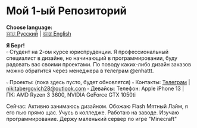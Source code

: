 # Мой 1-ый Репозиторий

**Choose language:**  
[🇷🇺 Русский](README.md) | [🇬🇧 English](README.en.md)

**Я Берг!**  
▫️ Студент на 2-ом курсе юриспруденции. Я профессиональный специалист в дизайне, но начинающий в программировании, буду радовать вас своими проектами. По поводу каких-либо дизайн заказов можно обратится через менеджера в телеграм @enhattt.

▫️ Проекты: (пока здесь пусто, будет обновлятся) 
▫️ Контакты: [Телеграм](t.me/b3erg) | nikitabergovich28@outlook.com
▫️ Девайсы: Телефон: Apple iPhone 13 | ПК: AMD Ryzen 3 3600, NVIDIA GeForce GTX 1050ti

Сейчас: Активно занимаюсь дизайном. Обожаю Flash Мятный Лайм, я его пью прямо щас. Учусь в колледже. Работаю на заводе. Изучаю программирование. Держу маленький сервер по игре "Minecraft"
